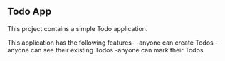 ## Todo App
This project contains a simple Todo application.

This application has the following features-
-anyone can create Todos
-anyone can see their existing Todos
-anyone can mark their Todos